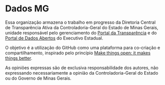 # Dados MG

Essa organização armazena o trabalho em progresso da Diretoria Central de Transparência Ativa da Controladoria-Geral do Estado de Minas Gerais, unidade responsável pelo gerenciamento do [Portal da Transparência](http://www.transparencia.mg.gov.br/) e do [Portal de Dados Abertos](https://dados.mg.gov.br/) do Executivo Estadual.

O objetivo é a utilização do GitHub como uma plataforma para co-criação e compartilhamento, inspirado pelo princípio [Make things open: it makes things better](https://www.gov.uk/guidance/government-design-principles#make-things-open-it-makes-things-better). 

As opiniões expressas são de exclusiva responsabilidade dos autores, não expressando necessariamente a opinião da Controladoria-Geral do Estado ou do Governo de Minas Gerais.
